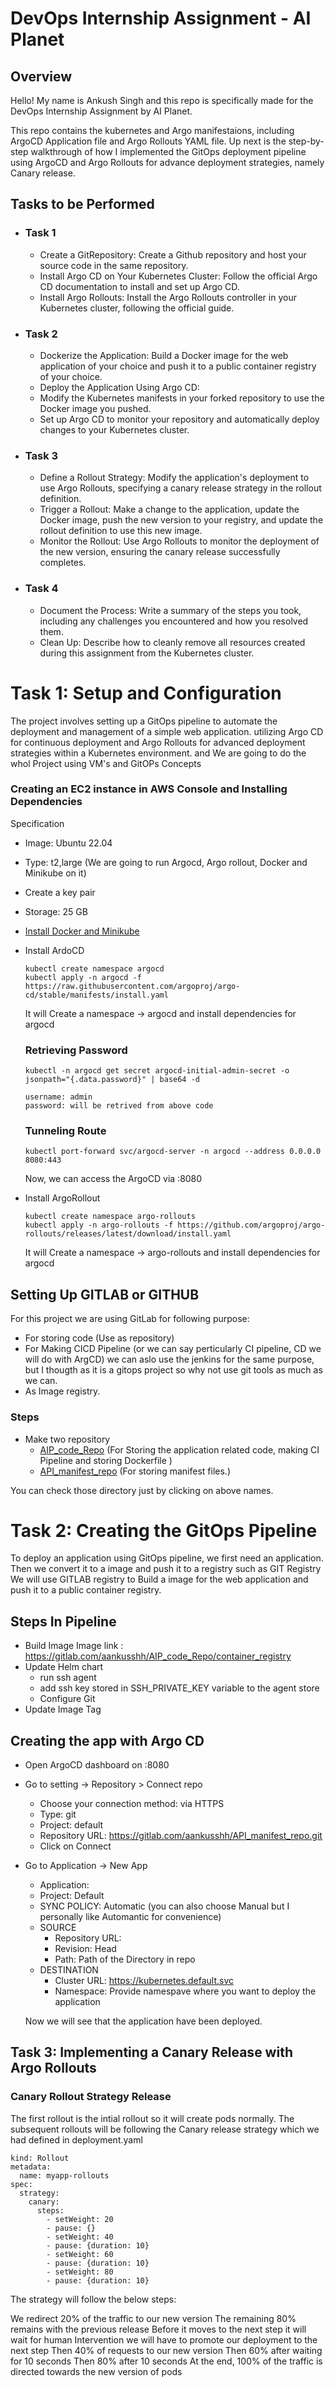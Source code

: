 # DevOps Internship Assignment - AI Planet
## Overview
Hello! My name is Ankush Singh and this repo is specifically made for the DevOps Internship Assignment by AI Planet.

This repo contains the kubernetes and Argo manifestaions, including ArgoCD Application file and Argo Rollouts YAML file. Up next is the step-by-step walkthrough of how I implemented the GitOps deployment pipeline using ArgoCD and Argo Rollouts for advance deployment strategies, namely Canary release.



## Tasks to be Performed
- ### Task 1
  - Create a GitRepository: Create a Github repository and host your source code in the same repository.
  - Install Argo CD on Your Kubernetes Cluster: Follow the official Argo CD documentation to install and set up Argo CD.
  - Install Argo Rollouts: Install the Argo Rollouts controller in your Kubernetes cluster, following the official guide.
- ### Task 2
  - Dockerize the Application: Build a Docker image for the web application of your choice and push it to a public container registry of your choice.
  - Deploy the Application Using Argo CD:
  - Modify the Kubernetes manifests in your forked repository to use the Docker image you pushed.
  - Set up Argo CD to monitor your repository and automatically deploy changes to your Kubernetes cluster.
- ### Task 3
  - Define a Rollout Strategy: Modify the application's deployment to use Argo Rollouts, specifying a canary release strategy in the rollout definition.
  - Trigger a Rollout: Make a change to the application, update the Docker image, push the new version to your registry, and update the rollout definition to use this new image.
  - Monitor the Rollout: Use Argo Rollouts to monitor the deployment of the new version, ensuring the canary release successfully completes.
- ### Task 4
  - Document the Process: Write a summary of the steps you took, including any challenges you encountered and how you resolved them.
  - Clean Up: Describe how to cleanly remove all resources created during this assignment from the Kubernetes cluster.

# Task 1: Setup and Configuration
The project involves setting up a GitOps pipeline to automate the deployment and management of a simple web application. utilizing Argo CD for continuous deployment and Argo Rollouts for advanced deployment strategies within a Kubernetes environment.
and
We are going to do the whol Project using VM's and GitOPs Concepts

### Creating an EC2 instance in AWS Console and Installing Dependencies
Specification
- Image: Ubuntu 22.04
- Type: t2,large (We are going to run Argocd, Argo rollout, Docker and Minikube on it)
- Create a key pair
- Storage: 25 GB
- [Install Docker and Minikube](https://github.com/aankusshh/AI_planet_Devops/tree/main/MinikubeInstallation.md)
- Install ArdoCD
  ```
  kubectl create namespace argocd
  kubectl apply -n argocd -f https://raw.githubusercontent.com/argoproj/argo-cd/stable/manifests/install.yaml
  ```
  It will Create a namespace -> argocd
  and install dependencies for argocd
  ### Retrieving Password
  ```
  kubectl -n argocd get secret argocd-initial-admin-secret -o jsonpath="{.data.password}" | base64 -d

  username: admin
  password: will be retrived from above code
  ```
  ### Tunneling Route
  ```
  kubectl port-forward svc/argocd-server -n argocd --address 0.0.0.0 8080:443
  ```
  Now, we can access the ArgoCD via <InstanceIP>:8080

- Install ArgoRollout
  ```
  kubectl create namespace argo-rollouts
  kubectl apply -n argo-rollouts -f https://github.com/argoproj/argo-rollouts/releases/latest/download/install.yaml
  ```
  It will Create a namespace -> argo-rollouts
  and install dependencies for argocd

## Setting Up GITLAB or GITHUB
For this project we are using GitLab for following purpose:
- For storing code (Use as repository)
- For Making CICD Pipeline (or we can say perticularly CI pipeline, CD we will do with ArgCD)
  we can aslo use the jenkins for the same purpose, but I thougth as it is a gitops project so why not use git tools as much as we can.
- As Image registry.

### Steps
- Make two repository
  - [AIP_code_Repo](https://github.com/aankusshh/AI_planet_Devops/tree/main/AIP_code_Repo) (For Storing the application related code, making CI Pipeline and storing Dockerfile )
  - [API_manifest_repo](https://github.com/aankusshh/AI_planet_Devops/tree/main/API_manifest_repo) (For storing manifest files.)

You can check those directory just by clicking on above names.


# Task 2: Creating the GitOps Pipeline
To deploy an application using GitOps pipeline, we first need an application. Then we convert it to a image and push it to a registry such as GIT Registry
We will use GITLAB registry to Build a image for the web application and push it to a public container registry.

## Steps In Pipeline
- Build Image
  Image link : https://gitlab.com/aankusshh/AIP_code_Repo/container_registry
- Update Helm chart
  - run ssh agent
  - add ssh key stored in SSH_PRIVATE_KEY variable to the agent store
  - Configure Git
- Update Image Tag

## Creating the app with Argo CD
- Open ArgoCD dashboard on <instanceIP>:8080
- Go to setting -> Repository > Connect repo
  - Choose your connection method: via HTTPS
  - Type: git
  - Project: default
  - Repository URL: https://gitlab.com/aankusshh/API_manifest_repo.git
  - Click on Connect
- Go to Application -> New App
  - Application: <Name of the app you want>
  - Project: Default
  - SYNC POLICY: Automatic (you can also choose Manual but I personally like Automantic for convenience)
  - SOURCE
    - Repository URL: <Project URL>
    - Revision: Head
    - Path: Path of the Directory in repo
  - DESTINATION
    - Cluster URL: https://kubernetes.default.svc
    - Namespace: Provide namespave where you want to deploy the application

  Now we will see that the application have been deployed.

## Task 3: Implementing a Canary Release with Argo Rollouts

### Canary Rollout Strategy Release
The first rollout is the intial rollout so it will create pods normally. The subsequent rollouts will be following the Canary release strategy which we had defined in deployment.yaml
```
kind: Rollout
metadata:
  name: myapp-rollouts
spec:
  strategy:
    canary:
      steps:
        - setWeight: 20
        - pause: {}
        - setWeight: 40
        - pause: {duration: 10}
        - setWeight: 60
        - pause: {duration: 10}
        - setWeight: 80
        - pause: {duration: 10}
```
The strategy will follow the below steps:

We redirect 20% of the traffic to our new version The remaining 80% remains with the previous release
Before it moves to the next step it will wait for human Intervention we will have to promote our deployment to the next step
Then 40% of requests to our new version
Then 60% after waiting for 10 seconds
Then 80% after 10 seconds
At the end, 100% of the traffic is directed towards the new version of pods
  
  

  











